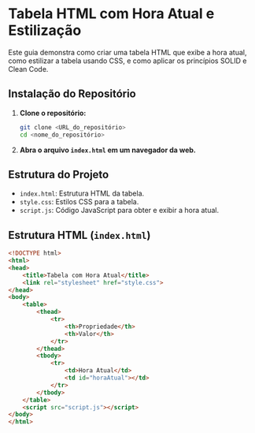 # Tabela HTML com Hora Atual e Estilização

Este guia demonstra como criar uma tabela HTML que exibe a hora atual, como estilizar a tabela usando CSS, e como aplicar os princípios SOLID e Clean Code.

## Instalação do Repositório

1.  **Clone o repositório:**
    ```bash
    git clone <URL_do_repositório>
    cd <nome_do_repositório>
    ```

2.  **Abra o arquivo `index.html` em um navegador da web.**

## Estrutura do Projeto

* `index.html`: Estrutura HTML da tabela.
* `style.css`: Estilos CSS para a tabela.
* `script.js`: Código JavaScript para obter e exibir a hora atual.

## Estrutura HTML (`index.html`)

```html
<!DOCTYPE html>
<html>
<head>
    <title>Tabela com Hora Atual</title>
    <link rel="stylesheet" href="style.css">
</head>
<body>
    <table>
        <thead>
            <tr>
                <th>Propriedade</th>
                <th>Valor</th>
            </tr>
        </thead>
        <tbody>
            <tr>
                <td>Hora Atual</td>
                <td id="horaAtual"></td>
            </tr>
        </tbody>
    </table>
    <script src="script.js"></script>
</body>
</html>
